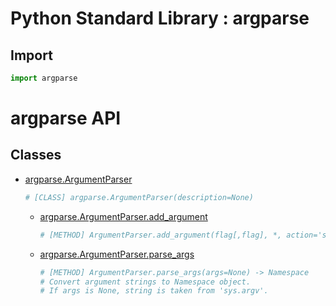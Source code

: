 Python Standard Library : argparse
==================================

Import
------
```python
import argparse
```

argparse API
============

Classes
-------
- [argparse.ArgumentParser](https://docs.python.org/3/library/argparse.html#argparse.ArgumentParser)
    ```python
    # [CLASS] argparse.ArgumentParser(description=None)
    ```
    - [argparse.ArgumentParser.add_argument](https://docs.python.org/3/library/argparse.html#argparse.ArgumentParser.add_argument)
        ```python
        # [METHOD] ArgumentParser.add_argument(flag[,flag], *, action='store', default=None, type=str, help=?, dest=?) -> ?
        ```
    - [argparse.ArgumentParser.parse_args](https://docs.python.org/3/library/argparse.html#argparse.ArgumentParser.parse_args)
        ```python
        # [METHOD] ArgumentParser.parse_args(args=None) -> Namespace
        # Convert argument strings to Namespace object.
        # If args is None, string is taken from 'sys.argv'.
        ````